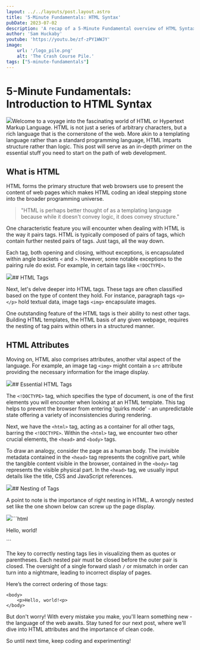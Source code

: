 ```yaml
---
layout: ../../layouts/post.layout.astro
title: '5-Minute Fundamentals: HTML Syntax'
pubDate: 2023-07-02
description: 'A recap of a 5-Minute Fundamental overview of HTML Syntax.'
author: 'Sam Huckaby'
youtube: 'https://youtu.be/zf-zPY1WWJY'
image:
    url: '/logo_pile.png' 
    alt: 'The Crash Course Pile.'
tags: ["5-minute-fundamentals"]
---
```

# 5-Minute Fundamentals: Introduction to HTML Syntax

![](https://cdn.videotap.com/LGGoI1jXU223Es8a7bvY-33.23.png)Welcome to a voyage into the fascinating world of HTML or Hypertext Markup Language. HTML is not just a series of arbitrary characters, but a rich language that is the cornerstone of the web. More akin to a templating language rather than a standard programming language, HTML imparts structure rather than logic. This post will serve as an in-depth primer on the essential stuff you need to start on the path of web development.

## What is HTML

HTML forms the primary structure that web browsers use to present the content of web pages which makes HTML coding an ideal stepping stone into the broader programming universe.

> "HTML is perhaps better thought of as a templating language because while it doesn't convey logic, it does convey structure."

One characteristic feature you will encounter when dealing with HTML is the way it pairs tags. HTML is typically composed of pairs of tags, which contain further nested pairs of tags. Just tags, all the way down.

Each tag, both opening and closing, without exceptions, is encapsulated within angle brackets `<` and `>`. However, some notable exceptions to the pairing rule do exist. For example, in certain tags like `<!DOCTYPE>`.

![](https://cdn.videotap.com/rWeGb6Dyhm929bSMMfr7-73.5.png)## HTML Tags

Next, let's delve deeper into HTML tags. These tags are often classified based on the type of content they hold. For instance, paragraph tags `<p></p>` hold textual data, image tags `<img>` encapsulate images.

One outstanding feature of the HTML tags is their ability to nest other tags. Building HTML templates, the HTML basis of any given webpage, requires the nesting of tag pairs within others in a structured manner.

## HTML Attributes

Moving on, HTML also comprises attributes, another vital aspect of the language. For example, an image tag `<img>` might contain a `src` attribute providing the necessary information for the image display.

![](https://cdn.videotap.com/NKvZEWv6scY4vJzlE2Zt-136.5.png)## Essential HTML Tags

The `<!DOCTYPE>` tag, which specifies the type of document, is one of the first elements you will encounter when looking at an HTML template. This tag helps to prevent the browser from entering 'quirks mode' - an unpredictable state offering a variety of inconsistencies during rendering.

Next, we have the `<html>` tag, acting as a container for all other tags, barring the `<!DOCTYPE>`. Within the `<html>` tag, we encounter two other crucial elements, the `<head>` and `<body>` tags.

To draw an analogy, consider the page as a human body. The invisible metadata contained in the `<head>` tag represents the cognitive part, while the tangible content visible in the browser, contained in the `<body>` tag represents the visible physical part. In the `<head>` tag, we usually input details like the title, CSS and JavaScript references.

![](https://cdn.videotap.com/oqHuIk7ODERJEMdkX4uD-189.png)## Nesting of Tags

A point to note is the importance of right nesting in HTML. A wrongly nested set like the one shown below can screw up the page display.

![](https://cdn.videotap.com/72J2pJ6ew1VtGLLF7uXb-273.png)```html
<body>
    <p>Hello, world!</body></p>
```

The key to correctly nesting tags lies in visualizing them as quotes or parentheses. Each nested pair must be closed before the outer pair is closed. The oversight of a single forward slash `/` or mismatch in order can turn into a nightmare, leading to incorrect display of pages.

Here’s the correct ordering of those tags:

```
<body>
    <p>Hello, world!<p>
</body>
```

But don't worry! With every mistake you make, you'll learn something new - the language of the web awaits. Stay tuned for our next post, where we'll dive into HTML attributes and the importance of clean code.

So until next time, keep coding and experimenting!
